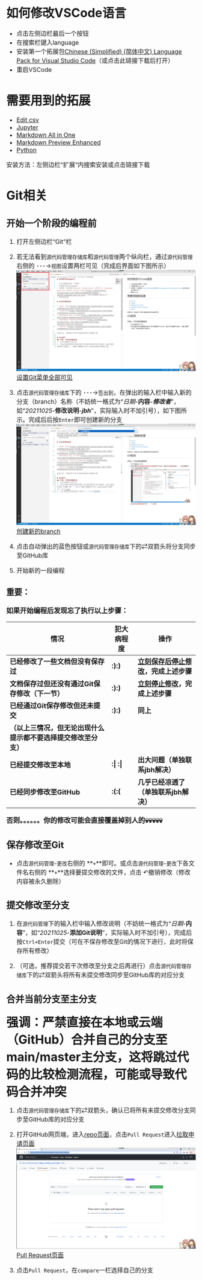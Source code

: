 <font size = "3">

# 如何修改VSCode语言

- 点击左侧边栏最后一个按钮
- 在搜索栏键入language
- 安装第一个拓展包[Chinese (Simplified) (简体中文) Language Pack for Visual Studio Code](https://marketplace.visualstudio.com/items?itemName=MS-CEINTL.vscode-language-pack-zh-hans)（或点击此链接下载后打开）
- 重启VSCode

# 需要用到的拓展

- [Edit csv](https://marketplace.visualstudio.com/items?itemName=janisdd.vscode-edit-csv)
- [Jupyter](https://marketplace.visualstudio.com/items?itemName=ms-toolsai.jupyter)
- [Markdown All in One](https://marketplace.visualstudio.com/items?itemName=yzhang.markdown-all-in-one)
- [Markdown Preview Enhanced](https://marketplace.visualstudio.com/items?itemName=shd101wyy.markdown-preview-enhanced)
- [Python](https://marketplace.visualstudio.com/items?itemName=ms-python.python)

安装方法：左侧边栏“扩展”内搜索安装或点击链接下载

# Git相关

## 开始一个阶段的编程前
1. 打开左侧边栏“Git”栏
   
2. 若无法看到`源代码管理存储库`和`源代码管理`两个纵向栏，通过`源代码管理`右侧的 **`···`**->`视图`设置两栏可见（完成后界面如下图所示）![设置Git菜单全部可见](1.png)[设置Git菜单全部可见](1.png)
   
3. 点击`源代码管理存储库`下的 **`···`**->`签出到`，在弹出的输入栏中输入新的分支（branch）名称（不妨统一格式为“*日期*-**内容**-***修改者***”，如“*20211025*-**修改说明**-***jbh***”，实际输入时不加引号），如下图所示。完成后后按`Enter`即可创建新的分支![创建新的branch](2.png)[创建新的branch](2.png)
   
4. 点击自动弹出的蓝色按钮或`源代码管理存储库`下的$\rightleftarrows$双箭头将分支同步至GitHub库
   
5. 开始新的一段编程

<font size = "4"><strong>

### **重要：**

如果开始编程后发现忘了执行以上步骤：

|情况|犯大病程度|操作|
|----|----|----|
|已经修改了一些文档但没有保存过|:):)|<u>立刻保存后停止修改</u>，完成上述步骤|
|文档保存过但还没有通过Git保存修改（下一节）|:):)|<u>立刻停止修改</u>，完成上述步骤|
|已经通过Git保存修改但还未提交|:):)|同上|
|（以上三情况，但无论出现什么提示都不要选择提交修改至分支）|
|已经提交修改至本地|:\| :\||出大问题（单独联系jbh解决）|
|已经同步修改至GitHub|:(:(|几乎已经凉透了（单独联系jbh解决）|

否则。。。。。。你的修改可能会直接覆盖掉别人的:skull::skull::skull::skull::skull:

</font></strong>

## 保存修改至Git

- 点击`源代码管理`-`更改`右侧的 **`+`**即可。或点击`源代码管理`-`更改`下各文件名右侧的 **`+`**选择要提交修改的文件，点击 $\curvearrowleft$撤销修改（修改内容被永久删除）

## 提交修改至分支

1. 在`源代码管理`下的输入栏中输入修改说明（不妨统一格式为“*日期*-**内容**”，如“*20211025*-**添加Git说明**”，实际输入时不加引号），完成后按`Ctrl+Enter`提交（可在不保存修改至Git的情况下进行，此时将保存所有修改）
   
2. （可选，推荐提交若干次修改至分支之后再进行）点击`源代码管理存储库`下的$\rightleftarrows$双箭头将所有未提交修改同步至GitHub库的对应分支

## 合并当前分支至主分支

<font size = "6">**强调：严禁直接在本地或云端（GitHub）合并自己的分支至main/master主分支，这将跳过代码的比较检测流程，可能或导致代码合并冲突**</font>

1. 点击`源代码管理存储库`下的$\rightleftarrows$双箭头，确认已将所有未提交修改分支同步至GitHub库的对应分支
   
2. 打开GitHub网页端，进入[repo页面](https://github.com/LibrarristShalinward/Repo-of-Alice-and-Celia)，点击`Pull Request`进入[拉取申请页面](https://github.com/LibrarristShalinward/Repo-of-Alice-and-Celia/pulls)![Pull Request页面](3.png)[Pull Request页面](3.png)
   
3. 点击`Pull Request`，在`compare`一栏选择自己的分支
